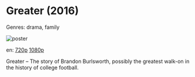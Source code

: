 # Greater (2016)

Genres: drama, family

![poster](http://image.tmdb.org/t/p/w500/uYcjx5UVwpQpZTqsAFgHy7lO18R.jpg)

en:
  [720p](magnet:?xt=urn:btih:DB3004925D3AB5AE4C46CAFD469BCA0E7FE33648&tr=udp://glotorrents.pw:6969/announce&tr=udp://tracker.opentrackr.org:1337/announce&tr=udp://torrent.gresille.org:80/announce&tr=udp://tracker.openbittorrent.com:80&tr=udp://tracker.coppersurfer.tk:6969&tr=udp://tracker.leechers-paradise.org:6969&tr=udp://p4p.arenabg.ch:1337&tr=udp://tracker.internetwarriors.net:1337)
  [1080p](magnet:?xt=urn:btih:48BD540B674FF6CFD1A62DDA4FE0EF4D1AE04F29&tr=udp://glotorrents.pw:6969/announce&tr=udp://tracker.opentrackr.org:1337/announce&tr=udp://torrent.gresille.org:80/announce&tr=udp://tracker.openbittorrent.com:80&tr=udp://tracker.coppersurfer.tk:6969&tr=udp://tracker.leechers-paradise.org:6969&tr=udp://p4p.arenabg.ch:1337&tr=udp://tracker.internetwarriors.net:1337)
  


Greater – The story of Brandon Burlsworth, possibly the greatest walk-on in the history of college football.
